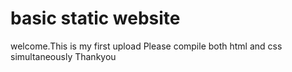 # basic static website
welcome.This is my first upload
Please compile both html and css simultaneously
Thankyou 

